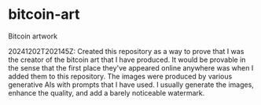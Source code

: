 # bitcoin-art
Bitcoin artwork

20241202T202145Z: Created this repository as a way to prove that I was the creator of the bitcoin art that I have produced.  It would be provable in the sense that the first place they've appeared online anywhere was when I added them to this repository.  The images were produced by various generative AIs with prompts that I have used.  I usually generate the images, enhance the quality, and add a barely noticeable watermark.
